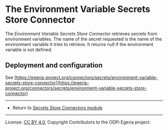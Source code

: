 <!-- SPDX-License-Identifier: CC-BY-4.0 -->
<!-- Copyright Contributors to the ODPi Egeria project. -->

# The Environment Variable Secrets Store Connector

The *Environment Variable Secrets Store Connector* retrieves secrets from environment variables.  The name of the secret requested is the name of the environment variable it tries to retrieve.  It returns null if the environment variable is not defined.

## Deployment and configuration

See [https://egeria-project.org/connectors/secrets/environment-variable-secrets-store-connector](https://egeria-project.org/connectors/secrets/environment-variable-secrets-store-connector)

----
* Return to [Secrets Store Connectors module](..)

----
License: [CC BY 4.0](https://creativecommons.org/licenses/by/4.0/),
Copyright Contributors to the ODPi Egeria project.